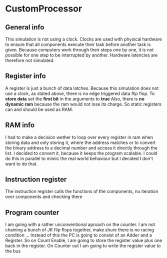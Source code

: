# CustomProcessor
## General info
This simulation is not using a clock. Clocks are used with physical hardware to ensure that all components execute their task before another task is given. Because computers work through their steps one by one, it is not possible for one step to be interrupted by another. Hardware latencies are therefore not simulated.
## Register info
A register is just a bunch of data latches. Because this simulation does not use a clock, as stated above, there is no edge triggered data flip flop. To **store data** set the **first bit** in the arguments to **true**
Also, there is **no dynamic ram** because the ram would not lose its charge. So static registers can and should be used as RAM.
## RAM info
I had to make a decision wether to loop over every register in ram when storing data and only storing it, where the address matches or to convert the binary address to a decimal number and access it directly through the list. I decided to convert it, because it keeps the program scalable. I could do this in parallel to mimic the real world behaviour but I decided I don't want to do that.
## Instruction register 
The instruction register calls the functions of the components, no iteration over components and checking there
## Program counter
I am going with a  rather unconventional aproach on the counter. I am not chaining a bunch of JK flip flops together, make shure there is no racing condition ... Instead of this the PC is going to consist of an Adder and a Register. So on Count Enable, I am going to store the register value plus one back in the register. On Counter out I am going to write the register value to the bus